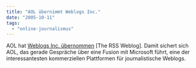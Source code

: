 ```yaml
---
title: "AOL übernimmt Weblogs Inc."
date: "2005-10-11"
tags: 
  - "online-journalismus"
---
```


AOL hat [Weblogs Inc. übernommen](http://rss.weblogsinc.com/entry/1234000743062140/) \[The RSS Weblog\]. Damit sichert sich AOL, das gerade Gespräche über eine Fusion mit Microsoft führt, eine der interessantesten kommerziellen Plattformen für journalistische Weblogs.
